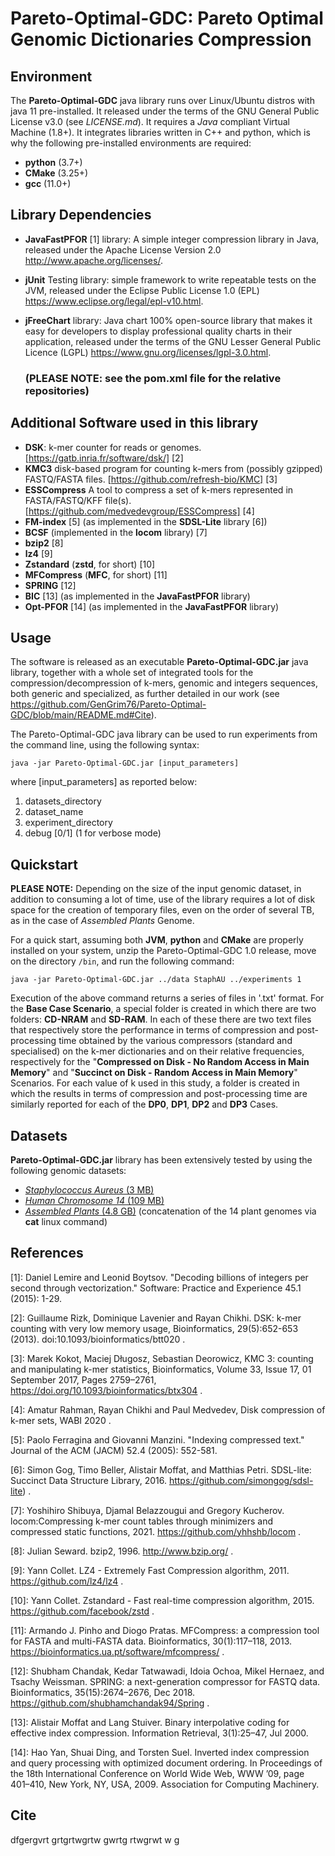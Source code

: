 # Pareto-Optimal-GDC: Pareto Optimal Genomic Dictionaries Compression

## Environment

The **Pareto-Optimal-GDC** java library runs over Linux/Ubuntu distros with java 11 pre-installed. It released under the terms of the GNU General Public License v3.0 (see *LICENSE.md*). It requires a *Java* compliant Virtual Machine (1.8+).  It integrates libraries written in C++ and python, which is why the following pre-installed environments are required: 

- **python** (3.7+)
- **CMake** (3.25+)
- **gcc** (11.0+)


## Library Dependencies

- **JavaFastPFOR** [1] library: A simple integer compression library in Java, released under the Apache License Version 2.0 http://www.apache.org/licenses/.

- **jUnit** Testing library: simple framework to write repeatable tests on the JVM, released under the Eclipse Public License 1.0 (EPL) https://www.eclipse.org/legal/epl-v10.html. 

- **jFreeChart** library: Java chart 100% open-source library that makes it easy for developers to display professional quality charts in their application, released under the terms of the GNU Lesser General Public Licence (LGPL) https://www.gnu.org/licenses/lgpl-3.0.html.

  ### (PLEASE NOTE: see the pom.xml file for the relative repositories)


## Additional Software used in this library

- **DSK**: k-mer counter for reads or genomes. [https://gatb.inria.fr/software/dsk/] [2]
- **KMC3** disk-based program for counting k-mers from (possibly gzipped) FASTQ/FASTA files. [https://github.com/refresh-bio/KMC] [3]
- **ESSCompress** A tool to compress a set of k-mers represented in FASTA/FASTQ/KFF file(s). [https://github.com/medvedevgroup/ESSCompress] [4]
- **FM-index** [5] (as implemented in the **SDSL-Lite** library [6])
- **BCSF** (implemented in the **locom** library) [7]
- **bzip2** [8]
- **lz4** [9]
- **Zstandard** (**zstd**, for short) [10]
- **MFCompress** (**MFC**, for short) [11]
- **SPRING** [12]
- **BIC** [13] (as implemented in the **JavaFastPFOR** library)
- **Opt-PFOR** [14] (as implemented in the **JavaFastPFOR** library)



## Usage

The software is released as an executable **Pareto-Optimal-GDC.jar** java library, together with a whole set of integrated tools for the compression/decompression of k-mers, genomic and integers sequences, both generic and specialized, as further detailed in our work (see https://github.com/GenGrim76/Pareto-Optimal-GDC/blob/main/README.md#Cite). 

The Pareto-Optimal-GDC java library can be used to run experiments from the command line, using the following syntax:


`java -jar Pareto-Optimal-GDC.jar [input_parameters]`

where [input_parameters] as reported below:
1) datasets_directory
2) dataset_name 
3) experiment_directory 
4) debug [0/1] (1 for verbose mode)


## Quickstart

**PLEASE NOTE:** Depending on the size of the input genomic dataset, in addition to consuming a lot of time, use of the library requires a lot of disk space for the creation of temporary files, even on the order of several TB, as in the case of *Assembled Plants* Genome.

For a quick start, assuming both **JVM**, **python** and **CMake** are properly installed on your system, unzip the Pareto-Optimal-GDC 1.0 release, move on the directory `/bin`, and run the following command:

`java -jar Pareto-Optimal-GDC.jar ../data StaphAU ../experiments 1`


Execution of the above command returns a series of files in '.txt' format. For the **Base Case Scenario**, a special folder is created in which there are two folders: **CD-NRAM** and **SD-RAM**. In each of these there are two text files that respectively store the performance in terms of compression and post-processing time obtained by the various compressors (standard and specialised) on the k-mer dictionaries and on their relative frequencies, respectively for the "**Compressed on Disk - No Random Access in Main Memory**" and "**Succinct on Disk - Random Access in Main Memory**" Scenarios. For each value of k used in this study, a folder is created in which the results in terms of compression and post-processing time are similarly reported for each of the **DP0**, **DP1**, **DP2** and **DP3** Cases.



## Datasets

**Pareto-Optimal-GDC.jar** library has been extensively tested by using the following genomic datasets:
- [*Staphylococcus Aureus* (3 MB)](https://www.ncbi.nlm.nih.gov/nuccore/NC_010079.1?report=fasta)
- [*Human Chromosome 14* (109 MB)](https://www.ncbi.nlm.nih.gov/assembly/GCF_000001405.14/)
- [*Assembled Plants* (4.8 GB)](http://afproject.org/media/genome/std/assembled/plants/dataset/assembled-plants.zip) (concatenation of the 14 plant genomes via **cat** linux command)


## References
[1]: Daniel Lemire and Leonid Boytsov. "Decoding billions of integers per second through vectorization." Software: Practice and Experience 45.1 (2015): 1-29.

[2]: Guillaume Rizk, Dominique Lavenier and Rayan Chikhi. DSK: k-mer counting with very low memory usage, Bioinformatics, 29(5):652-653 (2013). doi:10.1093/bioinformatics/btt020 .

[3]:  Marek Kokot, Maciej Długosz, Sebastian Deorowicz, KMC 3: counting and manipulating k-mer statistics, Bioinformatics, Volume 33, Issue 17, 01 September 2017, Pages 2759–2761, https://doi.org/10.1093/bioinformatics/btx304 .

[4]: Amatur Rahman, Rayan Chikhi and Paul Medvedev, Disk compression of k-mer sets, WABI 2020 .

[5]: Paolo Ferragina and Giovanni Manzini. "Indexing compressed text." Journal of the ACM (JACM) 52.4 (2005): 552-581.

[6]: Simon Gog, Timo Beller, Alistair Moffat, and Matthias Petri. SDSL-lite: Succinct Data Structure Library, 2016. https://github.com/simongog/sdsl-lite) .

[7]: Yoshihiro Shibuya, Djamal Belazzougui and Gregory Kucherov. locom:Compressing k-mer count tables through minimizers and compressed static functions, 2021. https://github.com/yhhshb/locom .

[8]: Julian Seward. bzip2, 1996. http://www.bzip.org/ .

[9]: Yann Collet. LZ4 - Extremely Fast Compression algorithm, 2011. https://github.com/lz4/lz4 .

[10]: Yann Collet. Zstandard - Fast real-time compression algorithm, 2015. https://github.com/facebook/zstd .

[11]: Armando J. Pinho and Diogo Pratas. MFCompress: a compression tool for FASTA and multi-FASTA data. Bioinformatics, 30(1):117–118, 2013. https://bioinformatics.ua.pt/software/mfcompress/ .

[12]: Shubham Chandak, Kedar Tatwawadi, Idoia Ochoa, Mikel Hernaez, and Tsachy Weissman. SPRING: a next-generation compressor for FASTQ data. Bioinformatics, 35(15):2674–2676, Dec 2018. https://github.com/shubhamchandak94/Spring .

[13]: Alistair Moffat and Lang Stuiver. Binary interpolative coding for effective index compression. Information Retrieval, 3(1):25–47, Jul 2000. 

[14]: Hao Yan, Shuai Ding, and Torsten Suel. Inverted index compression and query processing with optimized document ordering. In Proceedings of the 18th International Conference on World Wide Web, WWW ’09, page 401–410, New York, NY, USA, 2009. Association for Computing Machinery.

## Cite

dfgergvrt
grtgrtwgrtw
gwrtg
rtwgrwt
w
g
